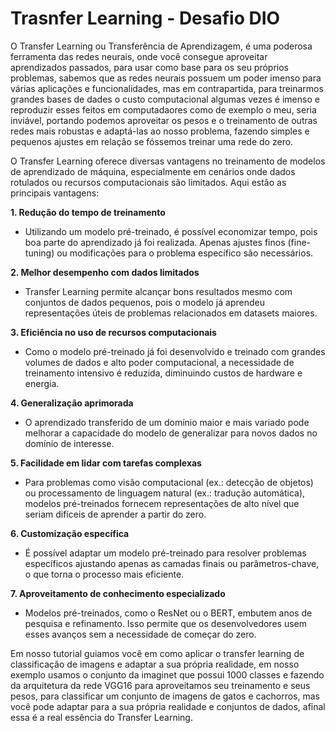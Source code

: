 # Trasnfer Learning - Desafio DIO

O Transfer Learning ou Transferência de Aprendizagem, é uma poderosa ferramenta das redes neurais, onde você consegue aproveitar aprendizados passados, para usar como base para os seu próprios problemas, sabemos que as redes neurais possuem um poder imenso para várias aplicações e funcionalidades, mas em contrapartida, para treinarmos grandes bases de dades o custo computacional algumas vezes é imenso e reproduzir esses feitos em computadaores como de exemplo o meu, seria inviável, portando podemos aproveitar os pesos e o treinamento de outras redes mais robustas e adaptá-las ao nosso problema, fazendo simples e pequenos ajustes em relação se fóssemos treinar uma rede do zero.

O Transfer Learning oferece diversas vantagens no treinamento de modelos de aprendizado de máquina, especialmente em cenários onde dados rotulados ou recursos computacionais são limitados. Aqui estão as principais vantagens:

  **1. Redução do tempo de treinamento**
  * Utilizando um modelo pré-treinado, é possível economizar tempo, pois boa parte do aprendizado já foi realizada. Apenas ajustes finos (fine-tuning) ou modificações para o problema específico são necessários.

  **2. Melhor desempenho com dados limitados**
  * Transfer Learning permite alcançar bons resultados mesmo com conjuntos de dados pequenos, pois o modelo já aprendeu representações úteis de problemas relacionados em datasets maiores.

  **3. Eficiência no uso de recursos computacionais**
  * Como o modelo pré-treinado já foi desenvolvido e treinado com grandes volumes de dados e alto poder computacional, a necessidade de treinamento intensivo é reduzida, diminuindo custos de hardware e energia.

  **4. Generalização aprimorada**
  * O aprendizado transferido de um domínio maior e mais variado pode melhorar a capacidade do modelo de generalizar para novos dados no domínio de interesse.

  **5. Facilidade em lidar com tarefas complexas**
  * Para problemas como visão computacional (ex.: detecção de objetos) ou processamento de linguagem natural (ex.: tradução automática), modelos pré-treinados fornecem representações de alto nível que seriam difíceis de aprender a partir do zero.

  **6. Customização específica**
  * É possível adaptar um modelo pré-treinado para resolver problemas específicos ajustando apenas as camadas finais ou parâmetros-chave, o que torna o processo mais eficiente.

  **7. Aproveitamento de conhecimento especializado**
  * Modelos pré-treinados, como o ResNet ou o BERT, embutem anos de pesquisa e refinamento. Isso permite que os desenvolvedores usem esses avanços sem a necessidade de começar do zero.

Em nosso tutorial guiamos você em como aplicar o transfer learning de classificação de imagens e adaptar a sua própria realidade, em nosso exemplo usamos o conjunto da imaginet que possui 1000 classes e fazendo da arquitetura da rede VGG16 para aproveitamos seu treinamento e seus pesos, para classificar um conjunto de imagens de gatos e cachorros, mas você pode adaptar para a sua própria realidade e conjuntos de dados, afinal essa é a real essência do Transfer Learning.
